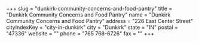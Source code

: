 +++
slug = "dunkirk-community-concerns-and-food-pantry"
title = "Dunkirk Community Concerns and Food Pantry"
name = "Dunkirk Community Concerns and Food Pantry"
address = "226 East Center Street"
cityIndexKey = "city-in-dunkirk"
city = "Dunkirk"
state = "IN"
postal = "47336"
website = ""
phone = "765 768-6726"
fax = ""
+++
